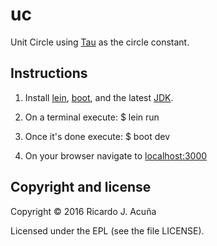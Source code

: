 # uc
Unit Circle using [Tau](http://tauday.com/tau-manifesto) as the circle constant.

## Instructions

1. Install [lein](http://leiningen.org/#install), [boot](https://github.com/boot-clj/boot#install), and the latest [JDK](http://www.oracle.com/technetwork/java/javase/downloads/jdk8-downloads-2133151.html).

2. On a terminal execute:
 $ lein run

3. Once it's done execute: 
 $ boot dev
 
4. On your browser navigate to [localhost:3000](http://localhost:3000)

## Copyright and license

Copyright © 2016 Ricardo J. Acuña

Licensed under the EPL (see the file LICENSE).
